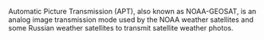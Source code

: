 Automatic Picture Transmission (APT), also known as NOAA-GEOSAT, is an analog image transmission mode used by the NOAA weather satellites and some Russian weather satellites to transmit satellite weather photos.